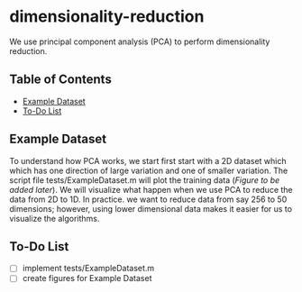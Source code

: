 # dimensionality-reduction
We use principal component analysis (PCA) to perform dimensionality reduction.

## Table of Contents
* [Example Dataset](#example-dataset)
* [To-Do List](#to\-do-list)

## Example Dataset
To understand how PCA works, we start first start with a 2D dataset which which has
one direction of large variation and one of smaller variation. The script file tests/ExampleDataset.m
will plot the training data (*Figure to be added later*). We will visualize what happen when we use
PCA to reduce the data from 2D to 1D. In practice. we want
to reduce data from say 256 to 50 dimensions; however, using lower dimensional data makes it easier 
for us to visualize the algorithms.

## To-Do List
- [ ] implement tests/ExampleDataset.m
- [ ] create figures for Example Dataset
